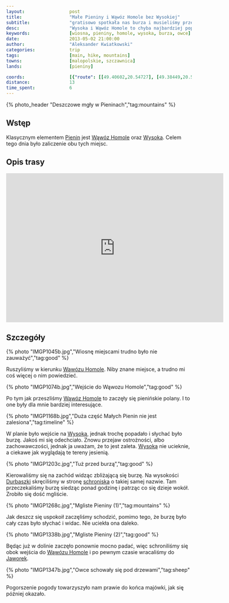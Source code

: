 ```yaml
---
layout:                 post
title:                  "Małe Pieniny i Wąwóz Homole bez Wysokiej"
subtitle:               "gratisowo spotkała nas burza i musieliśmy przeczekać godzinę w schronisku"
desc:                   "Wysoka i Wąwóz Homole to chyba najbardziej popularne punkty w Małych Pieninach. Na drugi dzień wycieczki postanowiliśmy się tam udać. Niestety nadchodząca burza trochę zmieniła nasze plany."
keywords:               [wiosna, pieniny, homole, wysoka, burza, owce]
date:                   2013-05-02 21:00:00
author:                 "Aleksander Kwiatkowski"
categories:             trip
tags:                   [main, hike, mountains]
towns:                  [malopolskie, szczawnica]
lands:                  [pieniny]

coords:                 [{"route": [[49.40602,20.54727], [49.38449,20.55692], [49.38189,20.55216], [49.38720,20.53589], [49.40373,20.54469], [49.40681,20.54031], [49.40795,20.54272]], "type": "hike"}]
distance:               13
time_spent:             6
---
```


[wiki-pieniny]:                 https://pl.wikipedia.org/wiki/Pieniny
[wiki-homole]:                  https://pl.wikipedia.org/wiki/W%C4%85w%C3%B3z_Homole
[wiki-wysoka]:                  https://pl.wikipedia.org/wiki/Wysokie_Ska%C5%82ki
[wiki-durbaszka]:               https://pl.wikipedia.org/wiki/Durbaszka
[wiki-durbaszka-schron]:        https://pl.wikipedia.org/wiki/Schronisko_pod_Durbaszk%C4%85
[wiki-jaworki]:                 https://pl.wikipedia.org/wiki/Jaworki

{% photo_header "Deszczowe mgły w Pieninach","tag:mountains" %}

Wstęp
-----

Klasycznym elementem [Pienin][wiki-pieniny] jest [Wąwóz Homole][wiki-homole] oraz [Wysoka][wiki-wysoka].
Celem tego dnia było zaliczenie obu tych miejsc.

Opis trasy
----------

<iframe height='405' width='590' frameborder='0' allowtransparency='true' scrolling='no' src='https://www.strava.com/activities/333334890/embed/a6a0974095770341bb3534529f0fdaf38abcdbd6'></iframe>

Szczegóły
---------

{% photo "IMGP1045b.jpg","Wiosnę miejscami trudno było nie zauważyć","tag:good" %}

Ruszyliśmy w kierunku [Wąwózu Homole][wiki-homole]. Niby znane miejsce, a trudno mi coś więcej o nim powiedzieć.

{% photo "IMGP1074b.jpg","Wejście do Wąwozu Homole","tag:good" %}

Po tym jak przeszliśmy [Wąwóz Homole][wiki-homole] to zaczęły się pienińskie polany.
I to one były dla mnie bardziej interesujące.

{% photo "IMGP1168b.jpg","Duża część Małych Pienin nie jest zalesiona","tag:timeline" %}

W planie było wejście na [Wysoką][wiki-wysoka], jednak trochę popadało i słychać było burzę. Jakoś mi się
odechciało. Znowu przejaw ostrożności, albo zachowawczości, jednak ja uważam, że to jest zaleta.
[Wysoką][wiki-wysoka] nie ucieknie, a ciekawe jak wyglądają te tereny jesienią.

{% photo "IMGP1203c.jpg","Tuż przed burzą","tag:good" %}

Kierowaliśmy się na zachód widząc zbliżającą się burzę. Na wysokości [Durbaszki][wiki-durbaszka] skręciliśmy
w stronę [schroniska][wiki-durbaszka-schron] o takiej samej nazwie. Tam przeczekaliśmy burzę siedząc ponad godzinę
i patrząc co się dzieje wokół. Zrobiło się dość mgliście.

{% photo "IMGP1268c.jpg","Mgliste Pieniny (1)","tag:mountains" %}

Jak deszcz się uspokoił zaczęliśmy schodzić, pomimo tego, że burzę było cały czas było słychać i widac. Nie uciekła
ona daleko.

{% photo "IMGP1338b.jpg","Mgliste Pieniny (2)","tag:good" %}

Będąc już w dolinie zaczęło ponownie mocno padać, więc schroniliśmy się obok wejścia do [Wąwózu Homole][wiki-homole]
i po pewnym czasie wracaliśmy do [Jaworek][wiki-jaworki].

{% photo "IMGP1347b.jpg","Owce schowały się pod drzewami","tag:sheep" %}

Pogorszenie pogody towarzyszyło nam prawie do końca majówki, jak się później okazało.
